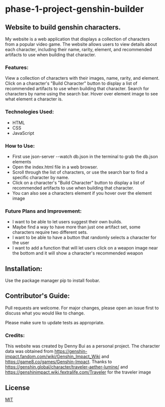 # phase-1-project-genshin-builder
## Website to build genshin characters. 

My website is a web application that displays a collection of characters from a popular video game. The website allows users to view details about each character, including their name, rarity, element, and recommended artifacts to use when building that character.

### Features:
View a collection of characters with their images, name, rarity, and element.
Click on a character's "Build Character" button to display a list of recommended artifacts to use when building that character.
Search for characters by name using the search bar.
Hover over element image to see what element a character is.

### Technologies Used:
- HTML
- CSS
- JavaScript

### How to Use:
- First use json-server --watch db.json in the terminal to grab the db.json elements
- Open the index.html file in a web browser.
- Scroll through the list of characters, or use the search bar to find a specific character by name.
- Click on a character's "Build Character" button to display a list of recommended artifacts to use when building that character.
- You can also see a characters element if you hover over the element image

### Future Plans and Improvement:
- I want to be able to let users suggest their own builds.
- Maybe find a way to have more than just one artifact set, some characters require two different sets.
- I want to be able to have a button that randomly selects a character for the user
- I want to add a function that will let users click on a weapon image near the bottom and it will show a character's recommended weapon

## Installation: 
Use the package manager pip to install foobar.

## Contributor's Guide:
Pull requests are welcome. For major changes, please open an issue first
to discuss what you would like to change.

Please make sure to update tests as appropriate.

### Credits:
This website was created by Denny Bui as a personal project. The character data was obtained from https://genshin-impact.fandom.com/wiki/Genshin_Impact_Wiki and https://game8.co/games/Genshin-Impact. Thanks to https://genshin.global/character/traveler-aether-lumine/ and https://genshinimpact.wiki.fextralife.com/Traveler for the traveler image

## License
[MIT](https://choosealicense.com/licenses/mit/) 